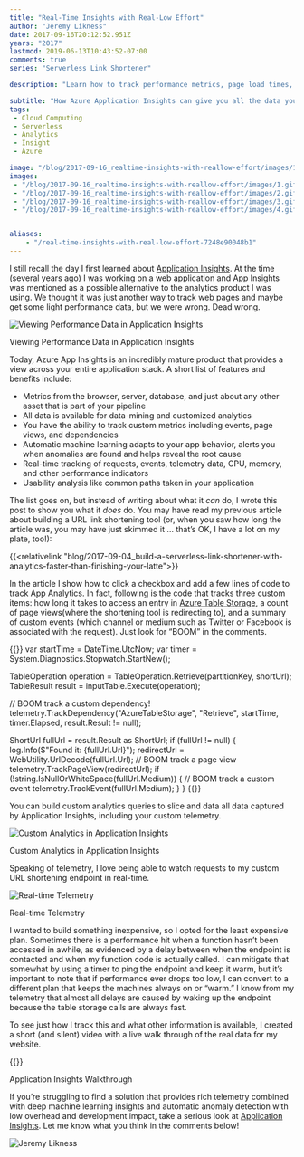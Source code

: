 ```yaml
---
title: "Real-Time Insights with Real-Low Effort"
author: "Jeremy Likness"
date: 2017-09-16T20:12:52.951Z
years: "2017"
lastmod: 2019-06-13T10:43:52-07:00
comments: true
series: "Serverless Link Shortener"

description: "Learn how to track performance metrics, page load times, custom events, and engage machine learning for automatic anomaly detection using Azure Application Insights."

subtitle: "How Azure Application Insights can give you all the data you need with a click and a few lines of code."
tags:
 - Cloud Computing 
 - Serverless 
 - Analytics 
 - Insight 
 - Azure 

image: "/blog/2017-09-16_realtime-insights-with-reallow-effort/images/1.gif" 
images:
 - "/blog/2017-09-16_realtime-insights-with-reallow-effort/images/1.gif" 
 - "/blog/2017-09-16_realtime-insights-with-reallow-effort/images/2.gif" 
 - "/blog/2017-09-16_realtime-insights-with-reallow-effort/images/3.gif" 
 - "/blog/2017-09-16_realtime-insights-with-reallow-effort/images/4.gif" 


aliases:
    - "/real-time-insights-with-real-low-effort-7248e90048b1"
---
```


I still recall the day I first learned about [Application Insights](https://docs.microsoft.com/en-us/azure/azure-monitor/app/app-insights-overview?utm_source=jeliknes&utm_medium=blog&WT.mc_id=link-blog-jeliknes). At the time (several years ago) I was working on a web application and App Insights was mentioned as a possible alternative to the analytics product I was using. We thought it was just another way to track web pages and maybe get some light performance data, but we were wrong. Dead wrong.

![Viewing Performance Data in Application Insights](/blog/2017-09-16_realtime-insights-with-reallow-effort/images/1.gif)
<figcaption>Viewing Performance Data in Application Insights</figcaption>

Today, Azure App Insights is an incredibly mature product that provides a view across your entire application stack. A short list of features and benefits include:

* Metrics from the browser, server, database, and just about any other asset that is part of your pipeline
* All data is available for data-mining and customized analytics
* You have the ability to track custom metrics including events, page views, and dependencies
* Automatic machine learning adapts to your app behavior, alerts you when anomalies are found and helps reveal the root cause
* Real-time tracking of requests, events, telemetry data, CPU, memory, and other performance indicators
* Usability analysis like common paths taken in your application

The list goes on, but instead of writing about what it _can_ do, I wrote this post to show you what it _does_ do. You may have read my previous article about building a URL link shortening tool (or, when you saw how long the article was, you may have just skimmed it … that’s OK, I have a lot on my plate, too!):

{{<relativelink "blog/2017-09-04_build-a-serverless-link-shortener-with-analytics-faster-than-finishing-your-latte">}}

In the article I show how to click a checkbox and add a few lines of code to track App Analytics. In fact, following is the code that tracks three custom items: how long it takes to access an entry in [Azure Table Storage](https://docs.microsoft.com/en-us/azure/storage/tables/table-storage-overview?utm_source=jeliknes&utm_medium=blog&WT.mc_id=link-blog-jeliknes), a count of page views(where the shortening tool is redirecting to), and a summary of custom events (which channel or medium such as Twitter or Facebook is associated with the request). Just look for “BOOM” in the comments.

{{<highlight CSharp>}}
var startTime = DateTime.UtcNow;
var timer = System.Diagnostics.Stopwatch.StartNew();

TableOperation operation = TableOperation.Retrieve<ShortUrl>(partitionKey, shortUrl);
TableResult result = inputTable.Execute(operation);

// BOOM track a custom dependency!
telemetry.TrackDependency("AzureTableStorage", "Retrieve", startTime, timer.Elapsed, result.Result != null);

ShortUrl fullUrl = result.Result as ShortUrl;
if (fullUrl != null)
{
    log.Info($"Found it: {fullUrl.Url}");
    redirectUrl = WebUtility.UrlDecode(fullUrl.Url);
    // BOOM track a page view 
    telemetry.TrackPageView(redirectUrl); 
    if (!string.IsNullOrWhiteSpace(fullUrl.Medium))
    {
        // BOOM track a custom event
        telemetry.TrackEvent(fullUrl.Medium);
    }
}
{{</highlight>}}

You can build custom analytics queries to slice and data all data captured by Application Insights, including your custom telemetry.

![Custom Analytics in Application Insights](/blog/2017-09-16_realtime-insights-with-reallow-effort/images/2.gif)
<figcaption>Custom Analytics in Application Insights</figcaption>

Speaking of telemetry, I love being able to watch requests to my custom URL shortening endpoint in real-time.

![Real-time Telemetry](/blog/2017-09-16_realtime-insights-with-reallow-effort/images/3.gif)
<figcaption>Real-time Telemetry</figcaption>

I wanted to build something inexpensive, so I opted for the least expensive plan. Sometimes there is a performance hit when a function hasn’t been accessed in awhile, as evidenced by a delay between when the endpoint is contacted and when my function code is actually called. I can mitigate that somewhat by using a timer to ping the endpoint and keep it warm, but it’s important to note that if performance ever drops too low, I can convert to a different plan that keeps the machines always on or “warm.” I know from my telemetry that almost all delays are caused by waking up the endpoint because the table storage calls are always fast.

To see just how I track this and what other information is available, I created a short (and silent) video with a live walk through of the real data for my website.

{{<youtube pxfEVKRwcvI>}}
<figcaption>Application Insights Walkthrough</figcaption>

If you’re struggling to find a solution that provides rich telemetry combined with deep machine learning insights and automatic anomaly detection with low overhead and development impact, take a serious look at [Application Insights](https://docs.microsoft.com/en-us/azure/azure-monitor/app/app-insights-overview?utm_source=jeliknes&utm_medium=blog&WT.mc_id=link-blog-jeliknes). Let me know what you think in the comments below!

![Jeremy Likness](/blog/2017-09-16_realtime-insights-with-reallow-effort/images/4.gif)
